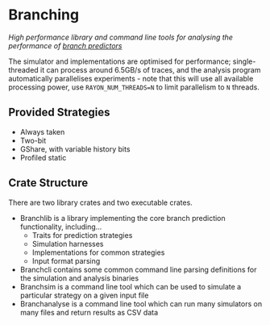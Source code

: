 # Branching

*High performance library and command line tools for analysing the performance of [branch predictors](https://en.wikipedia.org/wiki/Branch_predictor)*

The simulator and implementations are optimised for performance; single-threaded it can process around 6.5GB/s of traces, and the analysis program automatically parallelises experiments - note that this will use all available processing power, use `RAYON_NUM_THREADS=N` to limit parallelism to `N` threads. 

## Provided Strategies
* Always taken
* Two-bit
* GShare, with variable history bits
* Profiled static

## Crate Structure
There are two library crates and two executable crates.

* Branchlib is a library implementing the core branch prediction functionality, including...
  * Traits for prediction strategies
  * Simulation harnesses
  * Implementations for common strategies
  * Input format parsing
* Branchcli contains some common command line parsing definitions for the simulation and analysis binaries
* Branchsim is a command line tool which can be used to simulate a particular strategy on a given input file
* Branchanalyse is a command line tool which can run many simulators on many files and return results as CSV data

